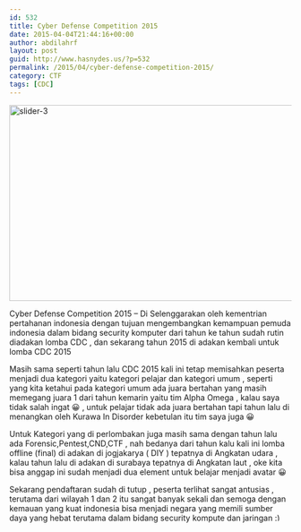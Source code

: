 ```yaml
---
id: 532
title: Cyber Defense Competition 2015
date: 2015-04-04T21:44:16+00:00
author: abdilahrf
layout: post
guid: http://www.hasnydes.us/?p=532
permalink: /2015/04/cyber-defense-competition-2015/
category: CTF
tags: [CDC]
---
```

[<img class="aligncenter size-full wp-image-533" src="http://abdilahrf.github.io/images/2015/04/slider-3.jpg" alt="slider-3" width="960" height="350" />](http://abdilahrf.github.io/images/2015/04/slider-3.jpg)

Cyber Defense Competition 2015 &#8211; Di Selenggarakan oleh kementrian pertahanan indonesia dengan tujuan mengembangkan kemampuan pemuda indonesia dalam bidang security komputer dari tahun ke tahun sudah rutin diadakan lomba CDC , dan sekarang tahun 2015 di adakan kembali untuk lomba CDC 2015

Masih sama seperti tahun lalu CDC 2015 kali ini tetap memisahkan peserta menjadi dua kategori yaitu kategori pelajar dan kategori umum , seperti yang kita ketahui pada kategori umum ada juara bertahan yang masih memegang juara 1 dari tahun kemarin yaitu tim Alpha Omega , kalau saya tidak salah ingat 😀 , untuk pelajar tidak ada juara bertahan tapi tahun lalu di menangkan oleh Kurawa In Disorder kebetulan itu tim saya juga 😀

<!--more-->

Untuk Kategori yang di perlombakan juga masih sama dengan tahun lalu ada Forensic,Pentest,CND,CTF , nah bedanya dari tahun kalu kali ini lomba offline (final) di adakan di jogjakarya ( DIY ) tepatnya di Angkatan udara , kalau tahun lalu di adakan di surabaya tepatnya di Angkatan laut , oke kita bisa anggap ini sudah menjadi dua element untuk belajar menjadi avatar 😀

Sekarang pendaftaran sudah di tutup , peserta terlihat sangat antusias , terutama dari wilayah 1 dan 2 itu sangat banyak sekali dan semoga dengan kemauan yang kuat indonesia bisa menjadi negara yang memili sumber daya yang hebat terutama dalam bidang security kompute dan jaringan <img src="https://www.hasnydes.us/wp-includes/images/smilies/simple-smile.png" alt=":)" class="wp-smiley" style="height: 1em; max-height: 1em;" />

&nbsp;

&nbsp;